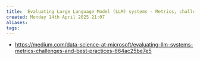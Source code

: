 ```yaml
---
title:  Evaluating Large Language Model (LLM) systems - Metrics, challenges, and best practices
created: Monday 14th April 2025 21:07
aliases: 
tags: 
---
```

- https://medium.com/data-science-at-microsoft/evaluating-llm-systems-metrics-challenges-and-best-practices-664ac25be7e5